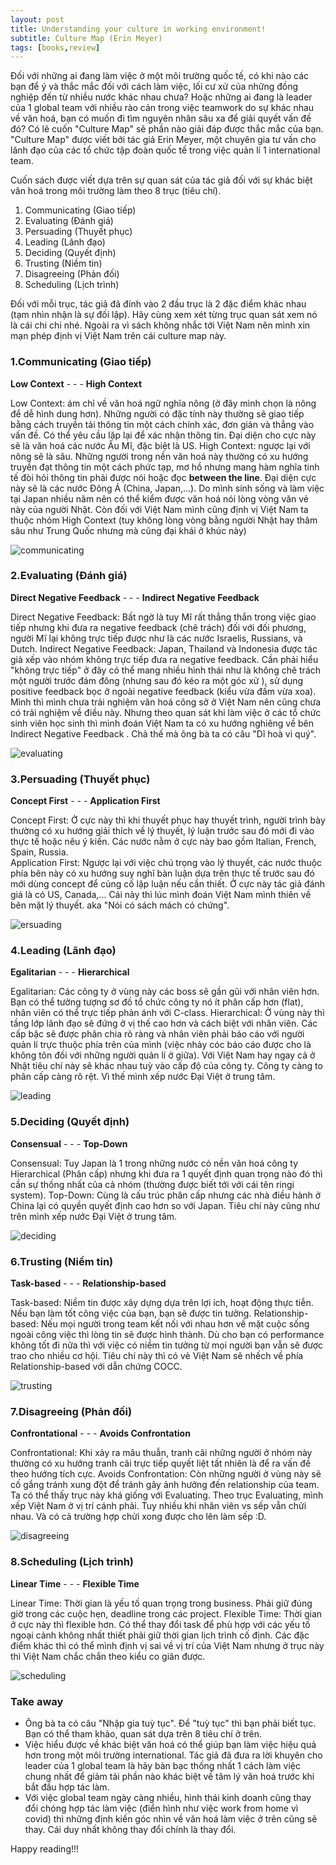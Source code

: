 ```yaml
---
layout: post
title: Understanding your culture in working environment!
subtitle: Culture Map (Erin Meyer)
tags: [books,review]
---
```


Đối với những ai đang làm việc ở một môi trường quốc tế, có khi nào các bạn để ý và  thắc mắc đối với cách làm việc, lối cư xử của những đồng nghiệp đến từ nhiều nước khác nhau chưa? Hoặc những ai đang là leader của 1 global team với nhiều rào cản trong việc teamwork do sự khác nhau về văn hoá, bạn có muốn đi tìm nguyên nhân sâu xa để giải quyết vấn đề đó? Có lẽ cuốn "Culture Map" sẽ phần nào giải đáp được thắc mắc của bạn. "Culture Map" được viết bởi tác giả Erin Meyer, một chuyên gia tư vấn cho lãnh đạo của các tổ chức tập đoàn quốc tế trong việc quản lí 1 international team.

Cuốn sách được viết dựa trên sự quan sát của tác giả đối với sự khác biệt văn hoá trong môi trường làm theo 8 trục (tiêu chí).
 1. Communicating (Giao tiếp)
 2. Evaluating (Đánh giá)
 3. Persuading (Thuyết phục)
 4. Leading (Lãnh đạo)
 5. Deciding (Quyết định)
 6. Trusting (Niềm tin)
 7. Disagreeing (Phản đối)
 8. Scheduling (Lịch trình)

Đối với mỗi trục, tác giả đã đính vào 2 đầu trục là 2 đặc điểm khác nhau (tạm nhìn nhận là sự đối lập). Hãy cùng xem xét từng trục quan sát xem nó là cái chi chi nhé.
Ngoài ra vì sách không nhắc tới Việt Nam nên mình xin mạn phép định vị Việt Nam trên cái culture map này.

### 1.Communicating (Giao tiếp)

**Low Context** - - - **High Context**

Low Context: ám chỉ về văn hoá ngữ nghĩa nông (ở đây mình chọn là nông để dễ hình dung hơn). Những người có đặc tính này thường sẽ giao tiếp bằng cách truyền tải thông tin một cách chính xác, đơn giản và thẳng vào vấn đề. Có thể yêu cầu lặp lại để xác nhận thông tin. Đại diện cho cực này sẽ là văn hoá các nước Âu Mĩ, đặc biệt là US.
High Context: ngược lại với nông sẽ là sâu. Những người trong nền văn hoá này thường có xu hướng truyền đạt thông tin một cách phức tạp, mơ hồ nhưng mang hàm nghĩa tinh tế đòi hỏi thông tin phải được nói hoặc đọc **between the line**. Đại diện cực này sẽ là các nước Đông Á (China, Japan,...). Do mình sinh sống và làm việc tại Japan nhiều năm nên có thể kiểm được văn hoá nói lòng vòng văn vẻ này của người Nhật.
Còn đối với Việt Nam mình cũng  định vị Việt Nam ta thuộc nhóm High Context (tuy không lòng vòng bằng người Nhật hay thâm sâu như Trung Quốc nhưng mà cũng đại khái ở khúc này)  

![communicating](/img/communicating.png)

### 2.Evaluating (Đánh giá)

**Direct Negative Feedback** - - - **Indirect Negative Feedback**

Direct Negative Feedback: Bất ngờ là tuy Mĩ rất thẳng thắn trong việc giao tiếp nhưng khi  đưa ra negative feedback (chê trách) đối với đối phương, người Mĩ lại không trực tiếp được như là các nước Israelis, Russians, và Dutch.
Indirect Negative Feedback:  Japan, Thailand và  Indonesia được tác giả xếp vào nhóm không trực tiếp đưa ra negative feedback. Cần phải hiểu "không trực tiếp" ở đây có thể mang nhiều hình thái như là không chê trách một người trước đám đông (nhưng  sau đó kéo ra một góc xử ), sử dụng positive feedback bọc ở ngoài negative feedback (kiểu vừa đấm vừa xoa).
Mình thì mình chưa trải nghiệm văn hoá công sở ở Việt Nam nên cũng chưa có trải nghiệm về điều này. Nhưng theo quan sát khi làm việc ở các tổ chức sinh viên học sinh thì mình đoán Việt Nam ta có xu hướng nghiêng về bên Indirect Negative Feedback . Chả thế mà ông bà ta có câu "Dĩ hoà vi quý".  

![evaluating](/img/evaluating.png)

### 3.Persuading (Thuyết phục)

**Concept First** - - - **Application First**

Concept First: Ở cực này thì khi thuyết phục hay thuyết trình, người trình bày thường có xu hướng giải thích về lý thuyết, lý luận trước sau đó mới đi vào thực tế hoặc nêu ý kiến. Các nước nằm ở cực này bao gồm Italian, French, Spain, Russia.  
Application First: Ngược lại với việc chú trọng vào lý thuyết, các nước thuộc phía bên này có xu hướng suy nghĩ bàn luận dựa trên thực tế trước sau đó mới dùng concept để củng cố lập luận nếu cần thiết. Ở cực này tác giả đánh giá là có US, Canada,...
Cái này thì lúc mình đoán Việt Nam mình thiên về bên mặt lý thuyết. aka "Nói có sách mách có chứng".

![ersuading](/img/evaluating.png)

### 4.Leading (Lãnh đạo)

**Egalitarian** - - - **Hierarchical**

Egalitarian: Các công ty ở vùng này các boss sẽ gần gũi với nhân viên hơn. Bạn có thể tưởng tượng sơ đồ tổ chức công ty nó ít phân cấp hơn (flat), nhân viên có thể trực tiếp phản ánh với C-class.
Hierarchical: Ở vùng này thì tầng lớp lãnh đạo sẽ đứng ở vị thế cao hơn và cách biệt với nhân viên. Các cấp bậc sẽ được phân chia rõ ràng và nhân viên phải báo cáo với người quản lí trực thuộc phía trên của mình (việc nhảy cóc báo cáo được cho là không tôn đối với những người quản lí ở giữa).
Với  Việt Nam hay ngay cả ở Nhật tiêu chí này sẽ khác nhau tuỳ vào cấp độ của công ty. Công ty càng to phân cấp càng rõ rệt. Vì thế mình xếp nước Đại Việt ở trung tâm.

![leading](/img/leading.png)

### 5.Deciding (Quyết định)

**Consensual** - - - **Top-Down**

Consensual: Tuy Japan là 1 trong những nước có nền văn hoá công ty Hierarchical (Phân cấp) nhưng khi đưa ra 1 quyết định quan trọng nào đó thì cần sự thống nhất của cả nhóm (thường được biết tới với cái tên ringi system).
Top-Down: Cùng là cấu trúc phân cấp nhưng các nhà điều hành ở China lại có quyền quyết định cao hơn so với Japan.
Tiêu chí này cũng như trên mình xếp nước Đại Việt ở trung tâm.

![deciding](/img/deciding.png)

### 6.Trusting (Niềm tin)

**Task-based** - - - **Relationship-based**

Task-based: Niềm tin được xây dựng dựa trên lợi ích, hoạt động thực tiễn. Nếu bạn làm tốt công việc của bạn, bạn sẽ được tin tưởng.
Relationship-based: Nếu mọi người trong team kết nối với nhau hơn về  mặt cuộc sống
ngoài công việc thì lòng tin sẽ được hình thành. Dù cho bạn có performance không tốt đi nữa thì với việc có niềm tin tưởng từ mọi người bạn vẫn sẽ được trao cho nhiều cơ hội.
Tiêu chí này thì có vẻ Việt Nam sẽ nhếch về phía Relationship-based với dẫn chứng COCC.

![trusting](/img/trusting.png)

### 7.Disagreeing (Phản đối)

**Confrontational** - - - **Avoids Confrontation**

Confrontational: Khi xảy ra mâu thuẫn, tranh cãi những người ở nhóm này thường có xu hướng tranh cãi trực tiếp quyết liệt tất nhiên là để ra vấn đề theo hướng tích cực.
Avoids Confrontation: Còn những người ở vùng này sẽ cố gắng tránh xung đột để tránh gây ảnh hưởng đến relationship của team. Ta có thể thấy trục này khá giống với Evaluating.
Theo trục Evaluating, mình xếp Việt Nam ở vị trí cánh phải. Tuy nhiều khi nhân viên vs sếp vẫn chửi nhau. Và có cả trường hợp chửi xong được cho lên làm sếp :D.

![disagreeing](/img/disagreeing.png)

### 8.Scheduling (Lịch trình)

**Linear Time** - - - **Flexible Time**

Linear Time: Thời gian là yếu tố quan trọng trong business. Phải giữ đúng giờ trong các cuộc hẹn, deadline trong các project.
Flexible Time: Thời gian ở cực này thì flexible hơn. Có thể thay đổi task để phù hợp với các yếu tố ngoại cảnh không nhất thiết phải giữ thời gian lịch trình cố định. Các đặc điểm khác thì có thể mình định vị sai về vị trí của Việt Nam nhưng ở trục này thì Việt Nam chắc chắn theo kiểu co giãn được.

![scheduling](/img/scheduling.png)

### Take away
- Ông bà ta có câu "Nhập gia tuỳ tục". Để "tuỳ tục" thì bạn phải biết tục. Bạn có thể tham khảo, quan sát dựa trên 8 tiêu chí ở trên.
- Việc hiểu được về khác biệt văn hoá có thể giúp bạn làm việc hiệu quả hơn trong một môi trường international. Tác giả đã đưa ra lời khuyên cho leader  của 1 global team là hãy bàn bạc thống nhất 1 cách làm việc chung nhất để giảm tải phần nào khác biệt về tâm lý văn hoá trước khi bắt đầu hợp tác làm.
- Với việc global team ngày càng nhiều, hình thái kinh doanh cũng thay đổi chóng  hợp tác làm việc (điển hình như việc work from home vì covid) thì những định kiến góc nhìn về văn hoá làm việc ở trên cũng sẽ thay. Cái duy nhất không thay đổi chính là thay đổi.

Happy reading!!!
